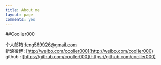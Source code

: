 ```yaml
---
title: About me
layout: page
comments: yes
---
```

  
##Cooller000    

个人邮箱:feng569926@gmail.com      
新浪微博: [http://weibo.com/cooller000](http://weibo.com/cooller000)      
github : [https://github.com/cooller000](https://github.com/cooller000)   
